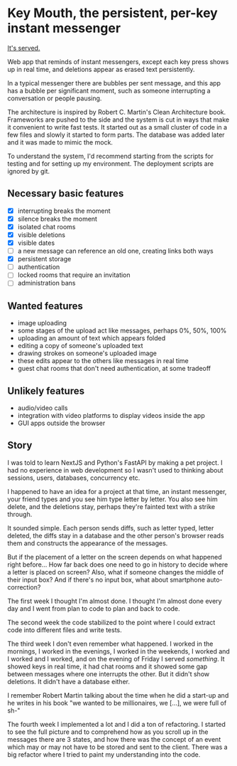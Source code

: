 
# Key Mouth, the persistent, per-key instant messenger

[It's served.](https://theodoros-d-alenas.site/key-mouth/)

Web app that reminds of instant messengers,
except each key press shows up in real time,
and deletions appear as erased text persistently.

In a typical messenger there are bubbles per sent message,
and this app has a bubble per significant moment,
such as someone interrupting a conversation or people pausing.

The architecture is inspired by
Robert C. Martin's Clean Architecture book.
Frameworks are pushed to the side and the system is cut in ways
that make it convenient to write fast tests.
It started out as a small cluster of code in a few files
and slowly it started to form parts.
The database was added later and it was made to mimic the mock.

To understand the system,
I'd recommend starting from the scripts
for testing and for setting up my environment.
The deployment scripts are ignored by git.

## Necessary basic features

- [x] interrupting breaks the moment
- [x] silence breaks the moment
- [x] isolated chat rooms
- [x] visible deletions
- [x] visible dates
- [ ] a new message can reference an old one, creating links both ways
- [x] persistent storage
- [ ] authentication
- [ ] locked rooms that require an invitation
- [ ] administration bans

## Wanted features

- image uploading
- some stages of the upload act like messages, perhaps 0%, 50%, 100%
- uploading an amount of text which appears folded
- editing a copy of someone's uploaded text
- drawing strokes on someone's uploaded image
- these edits appear to the others like messages in real time
- guest chat rooms that don't need authentication, at some tradeoff

## Unlikely features

- audio/video calls
- integration with video platforms to display videos inside the app
- GUI apps outside the browser

## Story

I was told to learn NextJS and Python's FastAPI
by making a pet project.
I had no experience in web development
so I wasn't used to thinking about
sessions, users, databases, concurrency etc.

I happened to have an idea for a project at that time,
an instant messenger, your friend types
and you see him type letter by letter.
You also see him delete,
and the deletions stay,
perhaps they're fainted text with a strike through.

It sounded simple.
Each person sends diffs, such as letter typed, letter deleted,
the diffs stay in a database
and the other person's browser reads them and
constructs the appearance of the messages.

But if the placement of a letter on the screen
depends on what happened right before...
How far back does one need to go in history
to decide where a letter is placed on screen?
Also, what if someone changes the middle of their input box?
And if there's no input box, what about smartphone auto-correction?

The first week I thought I'm almost done.
I thought I'm almost done every day
and I went from plan to code to plan and back to code.

The second week
the code stabilized to the point where
I could extract code into different files
and write tests.

The third week I don't even remember what happened.
I worked in the mornings,
I worked in the evenings,
I worked in the weekends,
I worked and I worked and I worked,
and on the evening of Friday I served *something*.
It showed keys in real time,
it had chat rooms
and it showed some gap between messages
where one interrupts the other.
But it didn't show deletions.
It didn't have a database either.

I remember Robert Martin talking about the time
when he did a start-up and he writes in his book
"we wanted to be millionaires, we [...], we were full of sh-"

The fourth week I implemented a lot and I did a ton of refactoring.
I started to see the full picture and to comprehend how
as you scroll up in the messages there are 3 states,
and how there was the concept of an event
which may or may not have to be stored and sent to the client.
There was a big refactor where
I tried to paint my understanding into the code.
